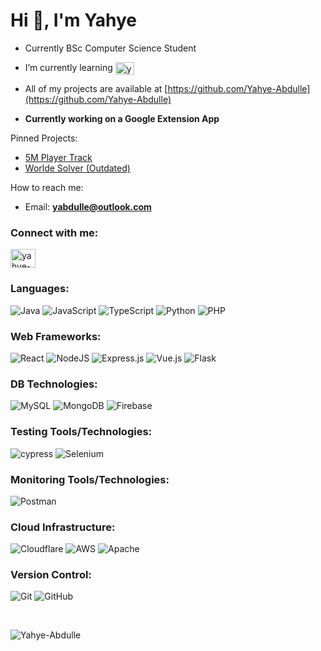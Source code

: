 <h1 align="left">Hi 👋, I'm Yahye</h1>

- Currently BSc Computer Science Student
- I’m currently learning <img align="center" src="https://raw.githubusercontent.com/rahuldkjain/github-profile-readme-generator/master/src/images/icons/ProgrammingLanguages/go.svg" alt="yahye-abdulle" height="20" width="30" />

- All of my projects are available at [https://github.com/Yahye-Abdulle](https://github.com/Yahye-Abdulle)

- **Currently working on a Google Extension App**

Pinned Projects:
  
- [5M Player Track](https://github.com/Yahye-Abdulle/5M-Player-Tracker/tree/main)
- [Worlde Solver (Outdated)](https://github.com/Yahye-Abdulle/Wordle-Solver/tree/main)

How to reach me:
- Email: **yabdulle@outlook.com**

<h3 align="left">Connect with me:</h3>
<p align="left">
<a href="https://linkedin.com/in/yahye-abdulle" target="blank"><img align="center" src="https://raw.githubusercontent.com/rahuldkjain/github-profile-readme-generator/master/src/images/icons/Social/linked-in-alt.svg" alt="yahye-abdulle" height="30" width="40" /></a>
</p>

### Languages:
![Java](https://img.shields.io/badge/java-%23ED8B00.svg?style=for-the-badge&logo=openjdk&logoColor=white)
![JavaScript](https://img.shields.io/badge/javascript-%23323330.svg?style=for-the-badge&logo=javascript&logoColor=%23F7DF1E)
![TypeScript](https://img.shields.io/badge/typescript-%23007ACC.svg?style=for-the-badge&logo=typescript&logoColor=white)
![Python](https://img.shields.io/badge/python-3670A0?style=for-the-badge&logo=python&logoColor=ffdd54)
![PHP](https://img.shields.io/badge/php-%23777BB4.svg?style=for-the-badge&logo=php&logoColor=white)
 
### Web Frameworks:
![React](https://img.shields.io/badge/react-%2320232a.svg?style=for-the-badge&logo=react&logoColor=%2361DAFB)
![NodeJS](https://img.shields.io/badge/node.js-6DA55F?style=for-the-badge&logo=node.js&logoColor=white)
![Express.js](https://img.shields.io/badge/express.js-%23404d59.svg?style=for-the-badge&logo=express&logoColor=%2361DAFB)
![Vue.js](https://img.shields.io/badge/vuejs-%2335495e.svg?style=for-the-badge&logo=vuedotjs&logoColor=%234FC08D)
![Flask](https://img.shields.io/badge/flask-%23000.svg?style=for-the-badge&logo=flask&logoColor=white)

### DB Technologies:
![MySQL](https://img.shields.io/badge/mysql-%2300f.svg?style=for-the-badge&logo=mysql&logoColor=white)
![MongoDB](https://img.shields.io/badge/MongoDB-%234ea94b.svg?style=for-the-badge&logo=mongodb&logoColor=white)
![Firebase](https://img.shields.io/badge/firebase-%23039BE5.svg?style=for-the-badge&logo=firebase)

### Testing Tools/Technologies:
![cypress](https://img.shields.io/badge/-cypress-%23E5E5E5?style=for-the-badge&logo=cypress&logoColor=058a5e)
![Selenium](https://img.shields.io/badge/-selenium-%43B02A?style=for-the-badge&logo=selenium&logoColor=white)

### Monitoring Tools/Technologies:
![Postman](https://img.shields.io/badge/Postman-FF6C37?style=for-the-badge&logo=postman&logoColor=white)

### Cloud Infrastructure:
![Cloudflare](https://img.shields.io/badge/Cloudflare-F38020?style=for-the-badge&logo=Cloudflare&logoColor=white)
![AWS](https://img.shields.io/badge/AWS-%23FF9900.svg?style=for-the-badge&logo=amazon-aws&logoColor=white)
![Apache](https://img.shields.io/badge/apache-%23D42029.svg?style=for-the-badge&logo=apache&logoColor=white)

### Version Control:
![Git](https://img.shields.io/badge/git-%23F05033.svg?style=for-the-badge&logo=git&logoColor=white)
![GitHub](https://img.shields.io/badge/github-%23121011.svg?style=for-the-badge&logo=github&logoColor=white)

<br>

![Yahye-Abdulle](https://komarev.com/ghpvc/?username=yahye-abdulle&label=Profile%20views&color=47e3ff&style=for-the-badge)
